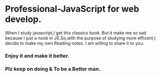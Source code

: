# Professional-JavaScript for web develop.
When I study javascript,I get this classics book.
But it make me so sad because I just a noob in JS.So,with the purpose of studying more efficent,I decide to make my own Reading notes.
I am willing to share it to you.
### Enjoy it and make it better.
### Plz keep on doing & To be a Better man.
